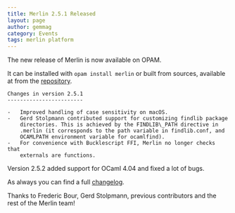 ```yaml
---
title: Merlin 2.5.1 Released
layout: page
author: gemmag
category: Events
tags: merlin platform
---
```


The new release of Merlin is now available on OPAM.

It can be installed with `opam install merlin` or built from sources,
available at from the
[repository](https://github.com/the-lambda-church/merlin).

```
Changes in version 2.5.1
------------------------

-   Improved handling of case sensitivity on macOS.
-   Gerd Stolpmann contributed support for customizing findlib package
    directories. This is achieved by the FINDLIB\_PATH directive in
    .merlin (it corresponds to the path variable in findlib.conf, and
    OCAMLPATH environment variable for ocamlfind).
-   For convenience with Bucklescript FFI, Merlin no longer checks that
    externals are functions.
```

Version 2.5.2 added support for OCaml 4.04 and fixed a lot of bugs.

As always you can find a full
[changelog](https://github.com/the-lambda-church/merlin/blob/master/CHANGELOG).

Thanks to Frederic Bour, Gerd Stolpmann, previous contributors and the
rest of the Merlin team!

